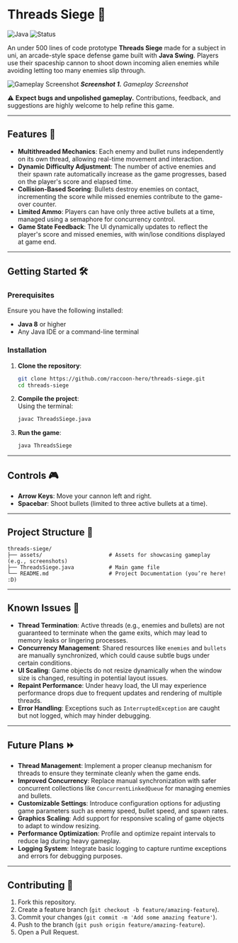 # Threads Siege 🚀  

![Java](https://img.shields.io/badge/Java-8+-blue?logo=java&logoColor=white)
![Status](https://img.shields.io/badge/Status-Prototype-yellow)

An under 500 lines of code prototype **Threads Siege** made for a subject in uni, an arcade-style space defense game built with **Java Swing**. Players use their spaceship cannon to shoot down incoming alien enemies while avoiding letting too many enemies slip through.  

![Gameplay Screenshot](assets/gameplay_screenshot.png)
_**Screenshot 1.** Gameplay Screenshot_

⚠️ **Expect bugs and unpolished gameplay.** Contributions, feedback, and suggestions are highly welcome to help refine this game.  

---

## Features 🌟  

- **Multithreaded Mechanics**: Each enemy and bullet runs independently on its own thread, allowing real-time movement and interaction.  
- **Dynamic Difficulty Adjustment**: The number of active enemies and their spawn rate automatically increase as the game progresses, based on the player's score and elapsed time.  
- **Collision-Based Scoring**: Bullets destroy enemies on contact, incrementing the score while missed enemies contribute to the game-over counter.  
- **Limited Ammo**: Players can have only three active bullets at a time, managed using a semaphore for concurrency control.  
- **Game State Feedback**: The UI dynamically updates to reflect the player's score and missed enemies, with win/lose conditions displayed at game end.  

---

## Getting Started 🛠️  

### Prerequisites  

Ensure you have the following installed:  

- **Java 8** or higher  
- Any Java IDE or a command-line terminal  

### Installation  

1. **Clone the repository**:  
   ```bash  
   git clone https://github.com/raccoon-hero/threads-siege.git  
   cd threads-siege  
   ```  

2. **Compile the project**:  
   Using the terminal:  
   ```bash  
   javac ThreadsSiege.java  
   ```  

3. **Run the game**:  
   ```bash  
   java ThreadsSiege  
   ```  

---

## Controls 🎮  

- **Arrow Keys**: Move your cannon left and right.  
- **Spacebar**: Shoot bullets (limited to three active bullets at a time).  

---

## Project Structure 📂  

```plaintext  
threads-siege/  
├── assets/                     # Assets for showcasing gameplay (e.g., screenshots)  
├── ThreadsSiege.java           # Main game file  
└── README.md                   # Project Documentation (you’re here! :D)  
```  

---

## Known Issues 👾  

- **Thread Termination**: Active threads (e.g., enemies and bullets) are not guaranteed to terminate when the game exits, which may lead to memory leaks or lingering processes.  
- **Concurrency Management**: Shared resources like `enemies` and `bullets` are manually synchronized, which could cause subtle bugs under certain conditions.  
- **UI Scaling**: Game objects do not resize dynamically when the window size is changed, resulting in potential layout issues.  
- **Repaint Performance**: Under heavy load, the UI may experience performance drops due to frequent updates and rendering of multiple threads.  
- **Error Handling**: Exceptions such as `InterruptedException` are caught but not logged, which may hinder debugging.  

---

## Future Plans ⏩  

- **Thread Management**: Implement a proper cleanup mechanism for threads to ensure they terminate cleanly when the game ends.  
- **Improved Concurrency**: Replace manual synchronization with safer concurrent collections like `ConcurrentLinkedQueue` for managing enemies and bullets.  
- **Customizable Settings**: Introduce configuration options for adjusting game parameters such as enemy speed, bullet speed, and spawn rates.  
- **Graphics Scaling**: Add support for responsive scaling of game objects to adapt to window resizing.  
- **Performance Optimization**: Profile and optimize repaint intervals to reduce lag during heavy gameplay.  
- **Logging System**: Integrate basic logging to capture runtime exceptions and errors for debugging purposes.  

---

## Contributing 🤝  

1. Fork this repository.  
2. Create a feature branch (`git checkout -b feature/amazing-feature`).  
3. Commit your changes (`git commit -m 'Add some amazing feature'`).  
4. Push to the branch (`git push origin feature/amazing-feature`).  
5. Open a Pull Request. 
